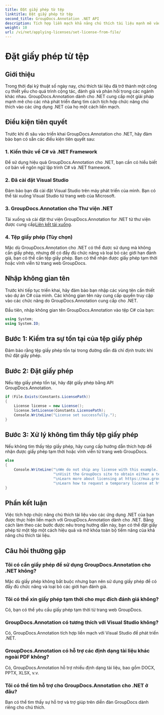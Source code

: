 ```yaml
---
title: Đặt giấy phép từ tệp
linktitle: Đặt giấy phép từ tệp
second_title: GroupDocs.Annotation .NET API
description: Tích hợp liền mạch khả năng chú thích tài liệu mạnh mẽ vào các ứng dụng .NET của bạn với GroupDocs.Annotation dành cho .NET.
weight: 10
url: /vi/net/applying-licenses/set-license-from-file/
---
```


# Đặt giấy phép từ tệp

## Giới thiệu
Trong thời đại kỹ thuật số ngày nay, chú thích tài liệu đã trở thành một công cụ thiết yếu cho quá trình cộng tác, đánh giá và phản hồi trong các ngành khác nhau. GroupDocs.Annotation dành cho .NET cung cấp một giải pháp mạnh mẽ cho các nhà phát triển đang tìm cách tích hợp chức năng chú thích vào các ứng dụng .NET của họ một cách liền mạch.
## Điều kiện tiên quyết
Trước khi đi sâu vào triển khai GroupDocs.Annotation cho .NET, hãy đảm bảo bạn có sẵn các điều kiện tiên quyết sau:
### 1. Kiến thức về C# và .NET Framework
Để sử dụng hiệu quả GroupDocs.Annotation cho .NET, bạn cần có hiểu biết cơ bản về ngôn ngữ lập trình C# và .NET framework.
### 2. Đã cài đặt Visual Studio
Đảm bảo bạn đã cài đặt Visual Studio trên máy phát triển của mình. Bạn có thể tải xuống Visual Studio từ trang web của Microsoft.
### 3. GroupDocs.Annotation cho Thư viện .NET
 Tải xuống và cài đặt thư viện GroupDocs.Annotation for .NET từ thư viện được cung cấp[Liên kết tải xuống](https://releases.groupdocs.com/annotation/net/).
### 4. Tệp giấy phép (Tùy chọn)
Mặc dù GroupDocs.Annotation cho .NET có thể được sử dụng mà không cần giấy phép, nhưng để có đầy đủ chức năng và loại bỏ các giới hạn đánh giá, bạn có thể cần tệp giấy phép. Bạn có thể nhận được giấy phép tạm thời hoặc vĩnh viễn từ trang web GroupDocs.

## Nhập không gian tên
Trước khi tiếp tục triển khai, hãy đảm bảo bạn nhập các vùng tên cần thiết vào dự án C# của mình. Các không gian tên này cung cấp quyền truy cập vào các chức năng do GroupDocs.Annotation cung cấp cho .NET.

Đầu tiên, nhập không gian tên GroupDocs.Annotation vào tệp C# của bạn:
```csharp
using System;
using System.IO;
```
## Bước 1: Kiểm tra sự tồn tại của tệp giấy phép
Đảm bảo rằng tệp giấy phép tồn tại trong đường dẫn đã chỉ định trước khi thử đặt giấy phép.
## Bước 2: Đặt giấy phép
Nếu tệp giấy phép tồn tại, hãy đặt giấy phép bằng API GroupDocs.Annotation.
```csharp
if (File.Exists(Constants.LicensePath))
{
    License license = new License();
    license.SetLicense(Constants.LicensePath);
    Console.WriteLine("License set successfully.");
}
```
## Bước 3: Xử lý không tìm thấy tệp giấy phép
Nếu không tìm thấy tệp giấy phép, hãy cung cấp hướng dẫn thích hợp để nhận được giấy phép tạm thời hoặc vĩnh viễn từ trang web GroupDocs.
```csharp
else
{
    Console.WriteLine("\nWe do not ship any license with this example. " +
                      "\nVisit the GroupDocs site to obtain either a temporary or permanent license. " +
                      "\nLearn more about licensing at https://mua.groupdocs.com/faqs/licensing. " +
                      "\nLearn how to request a temporary license at https://mua.groupdocs.com/temporary-license.");
}
```

## Phần kết luận
Việc tích hợp chức năng chú thích tài liệu vào các ứng dụng .NET của bạn được thực hiện liền mạch với GroupDocs.Annotation dành cho .NET. Bằng cách làm theo các bước được nêu trong hướng dẫn này, bạn có thể đặt giấy phép từ một tệp một cách hiệu quả và mở khóa toàn bộ tiềm năng của khả năng chú thích tài liệu.
## Câu hỏi thường gặp
### Tôi có cần giấy phép để sử dụng GroupDocs.Annotation cho .NET không?
Mặc dù giấy phép không bắt buộc nhưng bạn nên sử dụng giấy phép để có đầy đủ chức năng và loại bỏ các giới hạn đánh giá.
### Tôi có thể xin giấy phép tạm thời cho mục đích đánh giá không?
Có, bạn có thể yêu cầu giấy phép tạm thời từ trang web GroupDocs.
### GroupDocs.Annotation có tương thích với Visual Studio không?
Có, GroupDocs.Annotation tích hợp liền mạch với Visual Studio để phát triển .NET.
### GroupDocs.Annotation có hỗ trợ các định dạng tài liệu khác ngoài PDF không?
Có, GroupDocs.Annotation hỗ trợ nhiều định dạng tài liệu, bao gồm DOCX, PPTX, XLSX, v.v.
### Tôi có thể tìm hỗ trợ cho GroupDocs.Annotation cho .NET ở đâu?
Bạn có thể tìm thấy sự hỗ trợ và trợ giúp trên diễn đàn GroupDocs dành riêng cho chú thích.